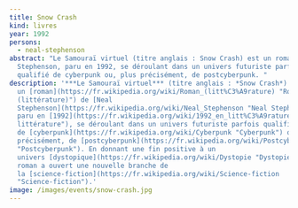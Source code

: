 ```yaml
---
title: Snow Crash
kind: livres
year: 1992
persons:
  - neal-stephenson
abstract: "Le Samouraï virtuel (titre anglais : Snow Crash) est un roman de Neal
  Stephenson, paru en 1992, se déroulant dans un univers futuriste parfois
  qualifié de cyberpunk ou, plus précisément, de postcyberpunk. "
description: '***Le Samouraï virtuel*** (titre anglais : *Snow Crash*) est
  un [roman](https://fr.wikipedia.org/wiki/Roman_(litt%C3%A9rature) "Roman
  (littérature)") de [Neal
  Stephenson](https://fr.wikipedia.org/wiki/Neal_Stephenson "Neal Stephenson"),
  paru en [1992](https://fr.wikipedia.org/wiki/1992_en_litt%C3%A9rature "1992 en
  littérature"), se déroulant dans un univers futuriste parfois qualifié
  de [cyberpunk](https://fr.wikipedia.org/wiki/Cyberpunk "Cyberpunk") ou, plus
  précisément, de [postcyberpunk](https://fr.wikipedia.org/wiki/Postcyberpunk
  "Postcyberpunk"). En donnant une fin positive à un
  univers [dystopique](https://fr.wikipedia.org/wiki/Dystopie "Dystopie"), ce
  roman a ouvert une nouvelle branche de
  la [science-fiction](https://fr.wikipedia.org/wiki/Science-fiction
  "Science-fiction").'
image: /images/events/snow-crash.jpg
---
```

